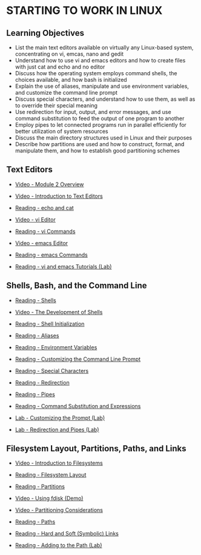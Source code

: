 # STARTING TO WORK IN LINUX

## Learning Objectives

- List the main text editors available on virtually any Linux-based system, concentrating on vi, emcas, nano and gedit
- Understand how to use vi and emacs editors and how to create files with just cat and echo and no editor
- Discuss how the operating system employs command shells, the choices available, and how bash is initialized
- Explain the use of aliases, manipulate and use environment variables, and customize the command line prompt
- Discuss special characters, and understand how to use them, as well as to override their special meaning
- Use redirection for input, output, and error messages, and use command substitution to feed the output of one program to another
- Employ pipes to let connected programs run in parallel efficiently for better utilization of system resources
- Discuss the main directory structures used in Linux and their purposes
- Describe how partitions are used and how to construct, format, and manipulate them, and how to establish good partitioning schemes

## Text Editors

- [Video - Module 2 Overview](https://www.coursera.org/learn/linux-for-developers/lecture/y6fGm/module-2-overview)

- [Video - Introduction to Text Editors](https://www.coursera.org/learn/linux-for-developers/lecture/0fIEV/introduction-to-text-editors)

- [Reading - echo and cat](https://www.coursera.org/learn/linux-for-developers/supplement/r8t3b/echo-and-cat)

- [Video - vi Editor](https://www.coursera.org/learn/linux-for-developers/lecture/5vwJ9/vi-editor)

- [Reading - vi Commands](https://www.coursera.org/learn/linux-for-developers/supplement/tsdqS/vi-commands)

- [Video - emacs Editor](https://www.coursera.org/learn/linux-for-developers/lecture/Z6iiF/emacs-editor)

- [Reading - emacs Commands](https://www.coursera.org/learn/linux-for-developers/supplement/VJC86/emacs-commands)

- [Reading - vi and emacs Tutorials (Lab)](https://www.coursera.org/learn/linux-for-developers/supplement/VJUTX/vi-and-emacs-tutorials-lab)

## Shells, Bash, and the Command Line

- [Reading - Shells](https://www.coursera.org/learn/linux-for-developers/supplement/mTFO7/shells)

- [Video - The Development of Shells](https://www.coursera.org/learn/linux-for-developers/lecture/zKgTA/the-development-of-shells)

- [Reading - Shell Initialization](https://www.coursera.org/learn/linux-for-developers/supplement/MNN6Q/shell-initialization)

- [Reading - Aliases](https://www.coursera.org/learn/linux-for-developers/supplement/oidZz/aliases)

- [Reading - Environment Variables](https://www.coursera.org/learn/linux-for-developers/supplement/NT1sn/environment-variables)

- [Reading - Customizing the Command Line Prompt](https://www.coursera.org/learn/linux-for-developers/supplement/ml8cN/customizing-the-command-line-prompt)

- [Reading - Special Characters](https://www.coursera.org/learn/linux-for-developers/supplement/0HIuj/special-characters)

- [Reading - Redirection](https://www.coursera.org/learn/linux-for-developers/supplement/84iol/redirection)

- [Reading - Pipes](https://www.coursera.org/learn/linux-for-developers/supplement/Ttpky/pipes)

- [Reading - Command Substitution and Expressions](https://www.coursera.org/learn/linux-for-developers/supplement/ljg0q/command-substitution-and-expressions)

- [Lab - Customizing the Prompt (Lab)](https://www.coursera.org/learn/linux-for-developers/supplement/UQqck/customizing-the-prompt-lab)

- [Lab - Redirection and Pipes (Lab)](https://www.coursera.org/learn/linux-for-developers/supplement/k8FjR/redirection-and-pipes-lab)

## Filesystem Layout, Partitions, Paths, and Links

- [Video - Introduction to Filesystems](https://www.coursera.org/learn/linux-for-developers/lecture/e2c9W/introduction-to-filesystems)

- [Reading - Filesystem Layout](https://www.coursera.org/learn/linux-for-developers/supplement/S4d6Z/filesystem-layout)

- [Reading - Partitions](https://www.coursera.org/learn/linux-for-developers/supplement/8w4aP/partitions)

- [Video - Using fdisk (Demo)](https://www.coursera.org/learn/linux-for-developers/lecture/G6ImZ/using-fdisk-demo)

- [Video - Partitioning Considerations](https://www.coursera.org/learn/linux-for-developers/lecture/EoPbb/partitioning-considerations)

- [Reading - Paths](https://www.coursera.org/learn/linux-for-developers/supplement/YH1tQ/paths)

- [Reading - Hard and Soft (Symbolic) Links](https://www.coursera.org/learn/linux-for-developers/supplement/kneGI/hard-and-soft-symbolic-links)

- [Reading - Adding to the Path (Lab)](https://www.coursera.org/learn/linux-for-developers/supplement/R8UNC/adding-to-the-path-lab)